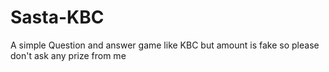 # Sasta-KBC
A simple Question and answer game like KBC but amount is fake so please don't ask any prize from me
